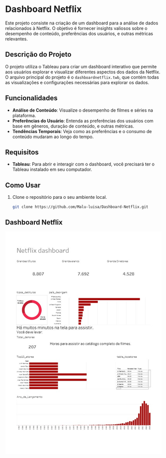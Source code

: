 # Dashboard Netflix

Este projeto consiste na criação de um dashboard para a análise de dados relacionados à Netflix. O objetivo é fornecer insights valiosos sobre o desempenho de conteúdo, preferências dos usuários, e outras métricas relevantes.

## Descrição do Projeto

O projeto utiliza o Tableau para criar um dashboard interativo que permite aos usuários explorar e visualizar diferentes aspectos dos dados da Netflix. O arquivo principal do projeto é o `dashboardnetflix.twb`, que contém todas as visualizações e configurações necessárias para explorar os dados.

## Funcionalidades

- **Análise de Conteúdo**: Visualize o desempenho de filmes e séries na plataforma.
- **Preferências do Usuário**: Entenda as preferências dos usuários com base em gêneros, duração de conteúdo, e outras métricas.
- **Tendências Temporais**: Veja como as preferências e o consumo de conteúdo mudaram ao longo do tempo.

## Requisitos

- **Tableau**: Para abrir e interagir com o dashboard, você precisará ter o Tableau instalado em seu computador.

## Como Usar

1. Clone o repositório para o seu ambiente local.
   ```bash
   git clone https://github.com/Malu-luisa/Dashboard-Netflix.git 
   ```
## Dashboard Netflix 

   ![alt text](images/dashboardnetflix.jpg)
